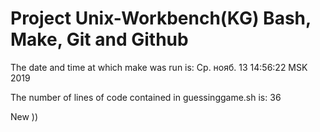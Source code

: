 # **Project Unix-Workbench(KG)** Bash, Make, Git and Github

The date and time at which make was run is:
Ср. нояб. 13 14:56:22 MSK 2019

The number of lines of code contained in guessinggame.sh is:
36

New ))

